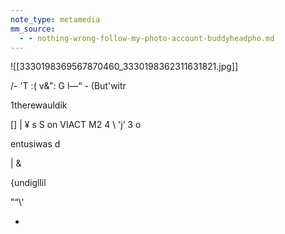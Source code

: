 ```yaml
---
note_type: metamedia
mm_source:
  - - nothing-wrong-follow-my-photo-account-buddyheadpho.md
---
```


![[3330198369567870460_3330198362311631821.jpg]]

/- 'T :( v&": G l—“ -
(But'witr

1therewauldik

[]
| ¥ s S on
VIACT M2 4
\ 'j‘ 3 o

entusiwas d

|
&

{undigllil

"“\‘

-

